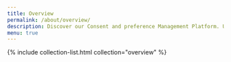```yaml
---
title: Overview
permalink: /about/overview/
description: Discover our Consent and preference Management Platform. Use data privacy to create value with trust, with our Privacy Center, backoffice application, and an Easy Integration.
menu: true
---
```


{% include collection-list.html collection="overview" %}

